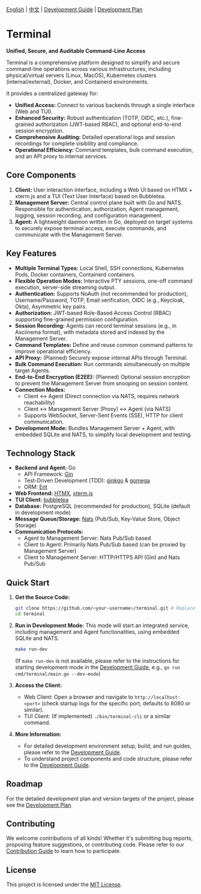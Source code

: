 [English](README.md) | [中文](docs/README_zh.md) | [Development Guide](docs/develop_guide.md) | [Development Plan](docs/plans.md)

# Terminal

**Unified, Secure, and Auditable Command-Line Access**

Terminal is a comprehensive platform designed to simplify and secure command-line operations across various infrastructures, including physical/virtual servers (Linux, MacOS), Kubernetes clusters (internal/external), Docker, and Containerd environments.

It provides a centralized gateway for:

- **Unified Access:** Connect to various backends through a single interface (Web and TUI).
- **Enhanced Security:** Robust authentication (TOTP, OIDC, etc.), fine-grained authorization (JWT-based RBAC), and optional end-to-end session encryption.
- **Comprehensive Auditing:** Detailed operational logs and session recordings for complete visibility and compliance.
- **Operational Efficiency:** Command templates, bulk command execution, and an API proxy to internal services.

## Core Components

1.  **Client:** User interaction interface, including a Web UI based on HTMX + xterm.js and a TUI (Text User Interface) based on Bubbletea.
2.  **Management Server:** Central control plane built with Go and NATS. Responsible for authentication, authorization, Agent management, logging, session recording, and configuration management.
3.  **Agent:** A lightweight daemon written in Go, deployed on target systems to securely expose terminal access, execute commands, and communicate with the Management Server.

## Key Features

- **Multiple Terminal Types:** Local Shell, SSH connections, Kubernetes Pods, Docker containers, Containerd containers.
- **Flexible Operation Modes:** Interactive PTY sessions, one-off command execution, server-side streaming output.
- **Authentication:** Supports NoAuth (not recommended for production), Username/Password, TOTP, Email verification, OIDC (e.g., Keycloak, Okta), Asymmetric key pairs.
- **Authorization:** JWT-based Role-Based Access Control (RBAC) supporting fine-grained permission configuration.
- **Session Recording:** Agents can record terminal sessions (e.g., in Asciinema format), with metadata stored and indexed by the Management Server.
- **Command Templates:** Define and reuse common command patterns to improve operational efficiency.
- **API Proxy:** (Planned) Securely expose internal APIs through Terminal.
- **Bulk Command Execution:** Run commands simultaneously on multiple target Agents.
- **End-to-End Encryption (E2EE):** (Planned) Optional session encryption to prevent the Management Server from snooping on session content.
- **Connection Modes:**
  - Client <-> Agent (Direct connection via NATS, requires network reachability)
  - Client <-> Management Server (Proxy) <-> Agent (via NATS)
  - Supports WebSocket, Server-Sent Events (SSE), HTTP for client communication.
- **Development Mode:** Bundles Management Server + Agent, with embedded SQLite and NATS, to simplify local development and testing.

## Technology Stack

- **Backend and Agent:** Go
  - API Framework: [Gin](https://github.com/gin-gonic/gin)
  - Test-Driven Development (TDD): [ginkgo](https://github.com/onsi/ginkgo) & [gomega](https://github.com/onsi/gomega)
  - ORM: [Ent](https://github.com/ent/ent)
- **Web Frontend:** [HTMX](https://github.com/bigskysoftware/htmx), [xterm.js](https://xtermjs.org/)
- **TUI Client:** [bubbletea](https://github.com/charmbracelet/bubbletea)
- **Database:** PostgreSQL (recommended for production), SQLite (default in development mode)
- **Message Queue/Storage:** [Nats](https://github.com/nats-io/nats-server) (Pub/Sub, Key-Value Store, Object Storage)
- **Communication Protocols:**
  - Agent to Management Server: Nats Pub/Sub based
  - Client to Agent: Primarily Nats Pub/Sub based (can be proxied by Management Server)
  - Client to Management Server: HTTP/HTTPS API (Gin) and Nats Pub/Sub

## Quick Start

1.  **Get the Source Code:**

    ```bash
    git clone https://github.com/<your-username>/terminal.git # Replace with actual repository address
    cd terminal
    ```

2.  **Run in Development Mode:**
    This mode will start an integrated service, including management and Agent functionalities, using embedded SQLite and NATS.

    ```bash
    make run-dev
    ```

    (If `make run-dev` is not available, please refer to the instructions for starting development mode in the [Development Guide](./develop_guide.md#23-build-and-run-guide), e.g., `go run cmd/terminal/main.go --dev-mode`)

3.  **Access the Client:**

    - Web Client: Open a browser and navigate to `http://localhost:<port>` (check startup logs for the specific port, defaults to 8080 or similar).
    - TUI Client: (If implemented) `./bin/terminal-cli` or a similar command.

4.  **More Information:**
    - For detailed development environment setup, build, and run guides, please refer to the [Development Guide](./develop_guide.md#2-environment-setup-and-build-setup--build).
    - To understand project components and code structure, please refer to the [Development Guide](./develop_guide.md).

## Roadmap

For the detailed development plan and version targets of the project, please see the [Development Plan](docs/plans.md).

## Contributing

We welcome contributions of all kinds! Whether it's submitting bug reports, proposing feature suggestions, or contributing code.
Please refer to our [Contribution Guide](docs/develop_guide.md#6-contribution-guide-contribution-guide) to learn how to participate.

## License

This project is licensed under the [MIT License](./LICENSE).
